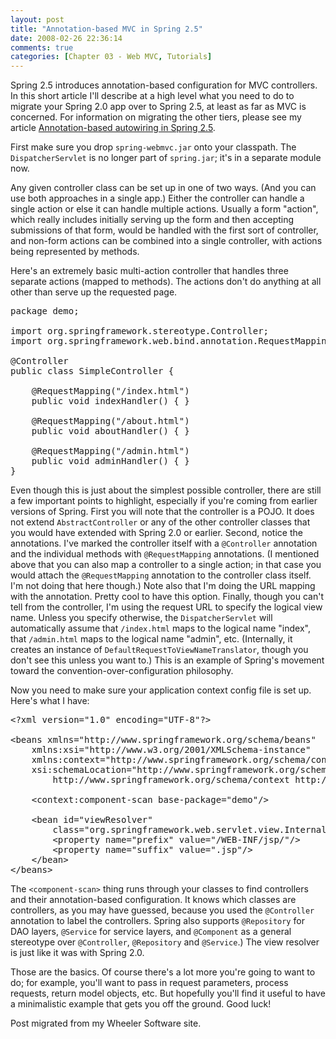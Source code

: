 ```yaml
---
layout: post
title: "Annotation-based MVC in Spring 2.5"
date: 2008-02-26 22:36:14
comments: true
categories: [Chapter 03 - Web MVC, Tutorials]
---
```

Spring 2.5 introduces annotation-based configuration for MVC controllers. In this short article I'll describe at a high level what you need to do to migrate your Spring 2.0 app over to Spring 2.5, at least as far as MVC is concerned.  For information on migrating the other tiers, please see my article <a href="http://springinpractice.com/2008/02/26/annotation-based-autowiring-in-spring-2-5/">Annotation-based autowiring in Spring 2.5</a>.

First make sure you drop <code>spring-webmvc.jar</code> onto your classpath.  The <code>DispatcherServlet</code> is no longer part of <code>spring.jar</code>; it's in a separate module now.

Any given controller class can be set up in one of two ways. (And you can use both approaches in a single app.) Either the controller can handle a single action or else it can handle multiple actions. Usually a form "action", which really includes initially serving up the form and then accepting submissions of that form, would be handled with the first sort of controller, and non-form actions can be combined into a single controller, with actions being represented by methods.

Here's an extremely basic multi-action controller that handles three separate actions (mapped to methods). The actions don't do anything at all other than serve up the requested page.

<pre>package demo;
    
import org.springframework.stereotype.Controller;
import org.springframework.web.bind.annotation.RequestMapping;
    
@Controller
public class SimpleController {
    
    @RequestMapping("/index.html")
    public void indexHandler() { }
    
    @RequestMapping("/about.html")
    public void aboutHandler() { }
    
    @RequestMapping("/admin.html")
    public void adminHandler() { }
}</pre>

Even though this is just about the simplest possible controller, there are still a few important points to highlight, especially if you're coming from earlier versions of Spring. First you will note that the controller is a POJO. It does not extend <code>AbstractController</code> or any of the other controller classes that you would have extended with Spring 2.0 or earlier. Second, notice the annotations. I've marked the controller itself with a <code>@Controller</code> annotation and the individual methods with <code>@RequestMapping</code> annotations. (I mentioned above that you can also map a controller to a single action; in that case you would attach the <code>@RequestMapping</code> annotation to the controller class itself. I'm not doing that here though.) Note also that I'm doing the URL mapping with the annotation. Pretty cool to have this option. Finally, though you can't tell from the controller, I'm using the request URL to specify the logical view name. Unless you specify otherwise, the <code>DispatcherServlet</code> will automatically assume that <code>/index.html</code> maps to the logical name "index", that <code>/admin.html</code> maps to the logical name "admin", etc. (Internally, it creates an instance of <code>DefaultRequestToViewNameTranslator</code>, though you don't see this unless you want to.) This is an example of Spring's movement toward the convention-over-configuration philosophy.

Now you need to make sure your application context config file is set up. Here's what I have:

<pre>&lt;?xml version="1.0" encoding="UTF-8"?&gt;
 
&lt;beans xmlns="http://www.springframework.org/schema/beans"
    xmlns:xsi="http://www.w3.org/2001/XMLSchema-instance"
    xmlns:context="http://www.springframework.org/schema/context"
    xsi:schemaLocation="http://www.springframework.org/schema/beans http://www.springframework.org/schema/beans/spring-beans-2.5.xsd
        http://www.springframework.org/schema/context http://www.springframework.org/schema/context/spring-context-2.5.xsd"&gt;
    
    &lt;context:component-scan base-package="demo"/&gt;
    
    &lt;bean id="viewResolver"
        class="org.springframework.web.servlet.view.InternalResourceViewResolver"&gt;
        &lt;property name="prefix" value="/WEB-INF/jsp/"/&gt;
        &lt;property name="suffix" value=".jsp"/&gt;
    &lt;/bean&gt;
&lt;/beans&gt;</pre>

The <code>&lt;component-scan&gt;</code> thing runs through your classes to find controllers and their annotation-based configuration. It knows which classes are controllers, as you may have guessed, because you used the <code>@Controller</code> annotation to label the controllers.  Spring also supports <code>@Repository</code> for DAO layers, <code>@Service</code> for service layers, and <code>@Component</code> as a general stereotype over <code>@Controller</code>, <code>@Repository</code> and <code>@Service</code>.) The view resolver is just like it was with Spring 2.0.

Those are the basics. Of course there's a lot more you're going to want to do; for example, you'll want to pass in request parameters, process requests, return model objects, etc.  But hopefully you'll find it useful to have a minimalistic example that gets you off the ground. Good luck!

<div class="endnote">Post migrated from my Wheeler Software site.</div>

